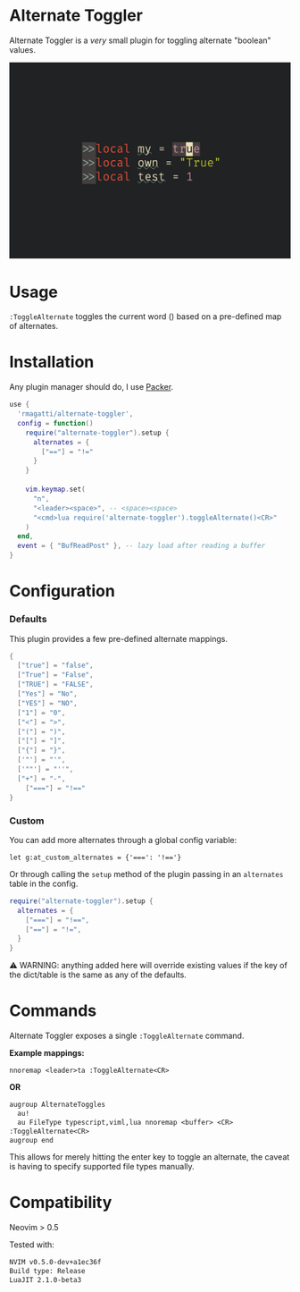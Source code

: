 # Alternate Toggler
Alternate Toggler is a _very_ small plugin for toggling alternate "boolean" values.

![](https://github.com/rmagatti/readme-assets/blob/main/alternate-toggler.gif)

# Usage
`:ToggleAlternate` toggles the current word (<cword>) based on a pre-defined map of alternates.

# Installation
Any plugin manager should do, I use [Packer](https://github.com/wbthomason/packer.nvim).

```lua
use {
  'rmagatti/alternate-toggler',
  config = function()
    require("alternate-toggler").setup {
      alternates = {
        ["=="] = "!="
      }
    }
    
    vim.keymap.set(
      "n",
      "<leader><space>", -- <space><space>
      "<cmd>lua require('alternate-toggler').toggleAlternate()<CR>"
    )
  end,
  event = { "BufReadPost" }, -- lazy load after reading a buffer
}
```

# Configuration

### Defaults
This plugin provides a few pre-defined alternate mappings.
```lua
{
  ["true"] = "false",
  ["True"] = "False",
  ["TRUE"] = "FALSE",
  ["Yes"] = "No",
  ["YES"] = "NO",
  ["1"] = "0",
  ["<"] = ">",
  ["("] = ")",
  ["["] = "]",
  ["{"] = "}",
  ['"'] = "'",
  ['""'] = "''",
  ["+"] = "-",
	["==="] = "!=="
}
```

### Custom
You can add more alternates through a global config variable:
```viml
let g:at_custom_alternates = {'===': '!=='}
```

Or through calling the `setup` method of the plugin passing in an `alternates` table in the config.
```lua
require("alternate-toggler").setup {
  alternates = {
    ["==="] = "!==",
    ["=="] = "!=",
  }
}
```
:warning: WARNING: anything added here will override existing values if the key of the dict/table is the same as any of the defaults.

# Commands
Alternate Toggler exposes a single `:ToggleAlternate` command.

**Example mappings:**
```viml
nnoremap <leader>ta :ToggleAlternate<CR>
```
**OR**
```viml
augroup AlternateToggles
  au!
  au FileType typescript,viml,lua nnoremap <buffer> <CR> :ToggleAlternate<CR>
augroup end
```
This allows for merely hitting the enter key to toggle an alternate, the caveat is having to specify supported file types manually.

# Compatibility
Neovim > 0.5

Tested with:
```
NVIM v0.5.0-dev+a1ec36f
Build type: Release
LuaJIT 2.1.0-beta3
```

<!-- vim: set ft=markdown: -->